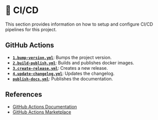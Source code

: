 # 👷 CI/CD

This section provides information on how to setup and configure CI/CD pipelines for this project.

## GitHub Actions

- [**`1.bump-version.yml`**](./1.bump-version.md): Bumps the project version.
- [**`2.build-publish.yml`**](./2.build-publish.md): Builds and publishes docker images.
- [**`3.create-release.yml`**](./3.create-release.md): Creates a new release.
- [**`4.update-changelog.yml`**](./4.update-changelog.md): Updates the changelog.
- [**`publish-docs.yml`**](./publish-docs.md): Publishes the documentation.

## References

- [GitHub Actions Documentation](https://docs.github.com/en/actions)
- [GitHub Actions Marketplace](https://github.com/marketplace?type=actions)
